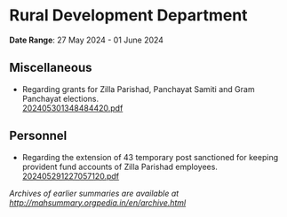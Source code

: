 # Rural Development Department

**Date Range**: 27 May 2024 - 01 June 2024


## Miscellaneous
- Regarding grants for Zilla Parishad, Panchayat Samiti and Gram Panchayat elections.\
  [202405301348484420.pdf](https://gr.maharashtra.gov.in/Site/Upload/Government%20Resolutions/English/202405301348484420.pdf)

## Personnel
- Regarding the extension of 43 temporary post sanctioned for keeping provident fund accounts of Zilla Parishad employees.\
  [202405291227057120.pdf](https://gr.maharashtra.gov.in/Site/Upload/Government%20Resolutions/English/202405291227057120.pdf)


*Archives of earlier summaries are available at http://mahsummary.orgpedia.in/en/archive.html*